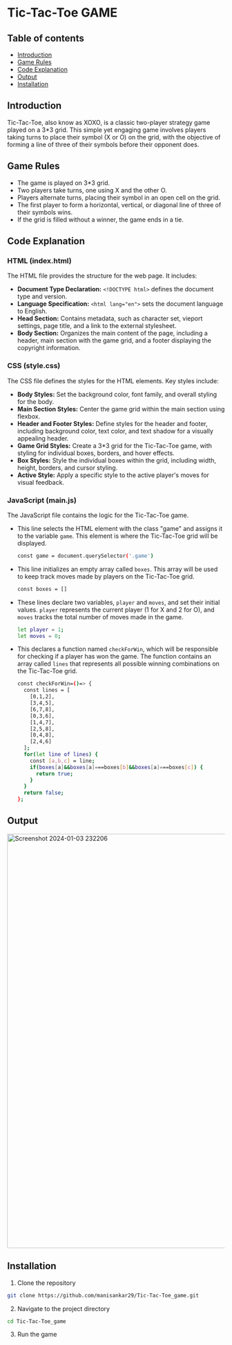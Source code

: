 # Tic-Tac-Toe GAME

## Table of contents

- [Introduction](#introduction)
- [Game Rules](#game-rules)
- [Code Explanation](#code-explanation)
- [Output](#output)
- [Installation](#installation)

## Introduction 

Tic-Tac-Toe, also know as XOXO, is a classic two-player strategy game played on a 3*3 grid. This simple yet engaging game involves players taking turns to place their symbol (X or O) on the grid, with the objective of forming a line of three of their symbols before their opponent does.

## Game Rules

- The game is played on 3*3 grid.
- Two players take turns, one using X and the other O.
- Players alternate turns, placing their symbol in an open cell on the grid.
- The first player to form a horizontal, vertical, or diagonal line of three of their symbols wins.
- If the grid is filled without a winner, the game ends in a tie.

## Code Explanation

### HTML (index.html)

The HTML file provides the structure for the web page. It includes:

- **Document Type Declaration:** `<!DOCTYPE html>` defines the document type and version.
- **Language Specification:** `<html lang="en">` sets the document language to English.
- **Head Section:** Contains metadata, such as character set, vieport settings, page title, and a link to the external stylesheet.
- **Body Section:** Organizes the main content of the page, including a header, main section with the game grid, and a footer displaying the copyright information.

### CSS (style.css)

The CSS file defines the styles for the HTML elements. Key styles include:

- **Body Styles:** Set the background color, font family, and overall styling for the body.
- **Main Section Styles:** Center the game grid within the main section using flexbox.
- **Header and Footer Styles:** Define styles for the header and footer, including background color, text color, and text shadow for a visually appealing header.
- **Game Grid Styles:** Create a 3*3 grid for the Tic-Tac-Toe game, with styling for individual boxes, borders, and hover effects.
- **Box Styles:** Style the individual boxes within the grid, including width, height, borders, and cursor styling.
- **Active Style:** Apply a specific style to the active player's moves for visual feedback.

### JavaScript (main.js)

The JavaScript file contains the logic for the Tic-Tac-Toe game. 

- This line selects the HTML element with the class "game" and assigns it to the variable `game`. This element is where the Tic-Tac-Toe grid will be displayed.

  ```bash
  const game = document.querySelector('.game')
  ```

- This line initializes an empty array called `boxes`. This array will be used to keep track moves made by players on the Tic-Tac-Toe grid.

  ```bash
  const boxes = []
  ```

- These lines declare two variables, `player` and `moves`, and set their initial values. `player` represents the current player (1 for X and 2 for O), and `moves` tracks the total number of moves made in the game.

  ```bash
  let player = 1;
  let moves = 0;
  ```

- This declares a function named `checkForWin`, which will be responsible for checking if a player has won the game. The function contains an array called `lines` that represents all possible winning combinations on the Tic-Tac-Toe grid.

  ```bash
  const checkForWin=()=> {
    const lines = [
      [0,1,2],
      [3,4,5],
      [6,7,8],
      [0,3,6],
      [1,4,7],
      [2,5,8],
      [0,4,8],
      [2,4,6]
    ];
    for(let line of lines) {
      const [a,b,c] = line;
      if(boxes[a]&&boxes[a]===boxes[b]&&boxes[a]===boxes[c]) {
        return true;
      }
    }
    return false;
  };
  ```
  
## Output

<img width="960" alt="Screenshot 2024-01-03 232206" src="https://github.com/manisankar29/Tic-Tac-Toe_game/assets/138246745/09fe6e03-6040-4b26-87e6-55e2d04cd62b">

## Installation

1. Clone the repository

```bash
git clone https://github.com/manisankar29/Tic-Tac-Toe_game.git
```

2. Navigate to the project directory

```bash
cd Tic-Tac-Toe_game
```

3. Run the game
